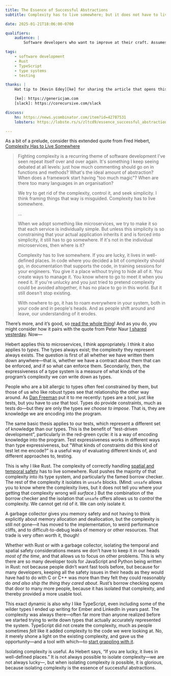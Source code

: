```yaml
---
title: The Essence of Successful Abstractions
subtitle: Complexity has to live somewhere; but it does not have to live everywhere.

date: 2025-01-21T18:06:00-0700

qualifiers:
    audience: |
        Software developers who want to improve at their craft. Assumes a bit of background about programming in general, and also just a *little* bit of background knowledge about Rust and TypeScript. (You’ll be just fine if you know no more of either than that they exist and roughly what they are.)

tags:
    - software development
    - Rust
    - TypeScript
    - type systems
    - testing

thanks: |
    Hat tip to [Kevin Edey][ke] for sharing the article that opens this post in the [CoRecursive Slack][slack] a while back!

    [ke]: https://genericjam.com
    [slack]: https://corecursive.com/slack

discuss:
    hn: https://news.ycombinator.com/item?id=42787531
    lobsters: https://lobste.rs/s/zltcd9/essence_successful_abstractions

---
```


As a bit of a prelude, consider this extended quote from Fred Hebert, [Complexity Has to Live Somewhere][complexity]

[complexity]: https://ferd.ca/complexity-has-to-live-somewhere.html

> Fighting complexity is a recurring theme of software development I've seen repeat itself over and over again. It's something I keep seeing debated at all levels: just how much commenting should go on in functions and methods? What's the ideal amount of abstraction? When does a framework start having "too much magic"? When are there too many languages in an organisation?
>
> We try to get rid of the complexity, control it, and seek simplicity. I think framing things that way is misguided. Complexity has to live somewhere.
>
> …
>
> When we adopt something like microservices, we try to make it so that each service is individually simple. But unless this simplicity is so constraining that your actual application inherits it and is forced into simplicity, it still has to go somewhere. If it's not in the individual microservices, then where is it?
>
> Complexity has to live somewhere. If you are lucky, it lives in well-defined places. In code where you decided a bit of complexity should go, in documentation that supports the code, in training sessions for your engineers. You give it a place without trying to hide all of it. You create ways to manage it. You know where to go to meet it when you need it. If you're unlucky and you just tried to pretend complexity could be avoided altogether, it has no place to go in this world. But it still doesn't stop existing.
>
> With nowhere to go, it has to roam everywhere in your system, both in your code and in people's heads. And as people shift around and leave, our understanding of it erodes.

There’s more, and it’s good, so [read the whole thing][complexity]! And as you do, you might consider how it pairs with the quote from Peter Naur [I shared yesterday][prev]. Now—

[prev]: https://v5.chriskrycho.com/notes/two-quotes-on-software-engineering/

Hebert applies this to microservices, I think appropriately. I think it also applies to *types*. The types always exist; the complexity they represent always exists. The question is first of all whether we have written them down anywhere—that is, whether we have a contract about them that can be enforced, and if so what can enforce them. Secondarily, then, the expressiveness of a type system is a measure of what kinds of the program’s complexity we *can* write down as types.

People who are a bit allergic to types often feel constrained by them, but those of us who like robust types see that relationship the other way around. As [Dan Freeman][df] put it to me recently: types are a tool, just like tests, but you have to *use* that tool. Types do provide constraints, much as tests do—but they are only the types *we choose to impose*. That is, they are knowledge we are encoding into the program.

[df]: https://dfreeman.io

The same basic thesis applies to our tests, which represent a different set of knowledge than our types. This is the benefit of “test-driven development”, particularly in the red-green cycle: it is a way of encoding knowledge into the program. Test expressiveness works in different ways than type expressiveness, but "What kinds of constraints did this kind of test let me encode?" is a useful way of evaluating different kinds of, and different approaches to, testing.

This is why I like Rust. The complexity of correctly handling [spatial and temporal safety][sts] has to live somewhere. Rust pushes the majority of that complexity into its type system, and particularly the famed borrow checker. The rest of the complexity it isolates in `unsafe` blocks. (Mind: `unsafe` allows you to know where the complexity lives, but it does not tell you where your getting that complexity wrong will *surface*.) But the combination of the borrow checker and the isolation that `unsafe` offers allows us to *control* the complexity. We cannot get rid of it. We can only isolate it.

[sts]: https://blog.yoshuawuyts.com/temporal-spatial-memory-safety/

A garbage collector gives you memory safety and not having to think explicitly about memory allocation and deallocation, but the complexity is still not gone—it has moved to the implementation, to weird performance cliffs, and to difficult-to-debug leaks of memory or other resources. That trade is very often worth it, though!

Whether with Rust or with a garbage collector, isolating the temporal and spatial safety considerations means we don’t have to keep it in our heads *most of the time*, and that allows us to focus on other problems. This is why there are so many developer tools for JavaScript and Python being written in Rust: not because people didn’t want fast tools before, but because for many developers, keeping all the safety issues in their heads as they would have had to do with C or C++ was more than they felt they could reasonably do *and also ship the thing they cared about*. Rust’s borrow checking opens that door to many more people, because it has isolated that complexity, and thereby provided a more usable tool.

This exact dynamic is also why I like TypeScript, even including some of the wilder types I ended up writing for Ember and LinkedIn in years past. The complexity was always there—often far more than anyone realized before we started trying to write down types that actually accurately represented the system. TypeScript did not create the complexity, much as people sometimes *felt* like it added complexity to the code we were looking at. No, it merely shone a light on the existing complexity, and gave us the opportunity—and a tool with which—to [start grappling with it][stock].

[stock]: https://v5.chriskrycho.com/journal/is-typescript-good/#:~:text=In%20software%2C%20the,of%20the%20system.

Isolating complexity is useful. As Hebert says, “If you are lucky, it lives in well-defined places.” It is not always possible to isolate complexity—we are not always lucky—, but when isolating complexity *is* possible, it is glorious, because isolating complexity is the essence of successful abstractions.
